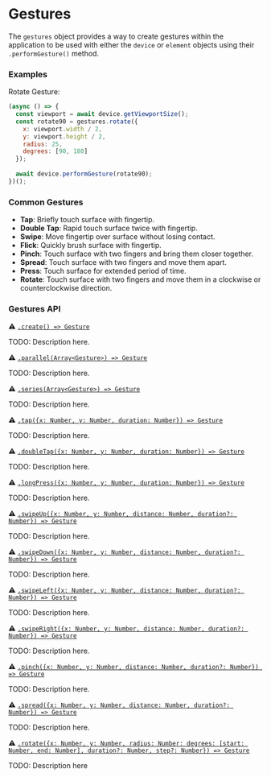 # Gestures

The `gestures` object provides a way to create gestures within the application to be used with either the `device` or `element` objects using their `.performGesture()` method.

### Examples

Rotate Gesture:

```javascript
(async () => {
  const viewport = await device.getViewportSize();
  const rotate90 = gestures.rotate({
    x: viewport.width / 2,
    y: viewport.height / 2,
    radius: 25,
    degrees: [90, 180]
  });
  
  await device.performGesture(rotate90);
})();
```

### Common Gestures

- **Tap**: Briefly touch surface with fingertip.
- **Double Tap**: Rapid touch surface twice with fingertip.
- **Swipe**: Move fingertip over surface without losing contact.
- **Flick**: Quickly brush surface with fingertip.
- **Pinch**: Touch surface with two fingers and bring them closer together.
- **Spread**: Touch surface with two fingers and move them apart.
- **Press**: Touch surface for extended period of time.
- **Rotate**: Touch surface with two fingers and move them in a clockwise or counterclockwise direction.

### Gestures API

:warning: [```.create() => Gesture```](./gestures/create.md)

TODO: Description here.

:warning: [```.parallel(Array<Gesture>) => Gesture```](./gestures/parallel.md)

TODO: Description here.

:warning: [```.series(Array<Gesture>) => Gesture```](./gestures/series.md)

TODO: Description here.

:warning: [```.tap({x: Number, y: Number, duration: Number}) => Gesture```](./gestures/tap.md)

TODO: Description here.

:warning: [```.doubleTap({x: Number, y: Number, duration: Number}) => Gesture```](./gestures/doubleTap.md)

TODO: Description here.

:warning: [```.longPress({x: Number, y: Number, duration: Number}) => Gesture```](./gestures/doubleTap.md)

TODO: Description here.

:warning: [```.swipeUp({x: Number, y: Number, distance: Number, duration?: Number}) => Gesture```](./gestures/swipeUp.md)

TODO: Description here.

:warning: [```.swipeDown({x: Number, y: Number, distance: Number, duration?: Number}) => Gesture```](./gestures/swipeDown.md)

TODO: Description here.

:warning: [```.swipeLeft({x: Number, y: Number, distance: Number, duration?: Number}) => Gesture```](./gestures/swipeLeft.md)

TODO: Description here.

:warning: [```.swipeRight({x: Number, y: Number, distance: Number, duration?: Number}) => Gesture```](./gestures/swipeRight.md)

TODO: Description here.

:warning: [```.pinch({x: Number, y: Number, distance: Number, duration?: Number}) => Gesture```](./gestures/pinch.md)

TODO: Description here.

:warning: [```.spread({x: Number, y: Number, distance: Number, duration?: Number}) => Gesture```](./gestures/spread.md)

TODO: Description here.

:warning: [```.rotate({x: Number, y: Number, radius: Number: degrees: [start: Number, end: Number], duration?: Number, step?: Number}) => Gesture```](./gestures/rotate.md)

TODO: Description here